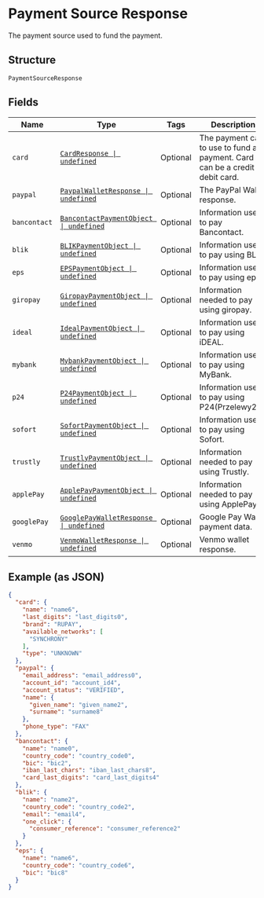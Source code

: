 
# Payment Source Response

The payment source used to fund the payment.

## Structure

`PaymentSourceResponse`

## Fields

| Name | Type | Tags | Description |
|  --- | --- | --- | --- |
| `card` | [`CardResponse \| undefined`](../../doc/models/card-response.md) | Optional | The payment card to use to fund a payment. Card can be a credit or debit card. |
| `paypal` | [`PaypalWalletResponse \| undefined`](../../doc/models/paypal-wallet-response.md) | Optional | The PayPal Wallet response. |
| `bancontact` | [`BancontactPaymentObject \| undefined`](../../doc/models/bancontact-payment-object.md) | Optional | Information used to pay Bancontact. |
| `blik` | [`BLIKPaymentObject \| undefined`](../../doc/models/blik-payment-object.md) | Optional | Information used to pay using BLIK. |
| `eps` | [`EPSPaymentObject \| undefined`](../../doc/models/eps-payment-object.md) | Optional | Information used to pay using eps. |
| `giropay` | [`GiropayPaymentObject \| undefined`](../../doc/models/giropay-payment-object.md) | Optional | Information needed to pay using giropay. |
| `ideal` | [`IdealPaymentObject \| undefined`](../../doc/models/ideal-payment-object.md) | Optional | Information used to pay using iDEAL. |
| `mybank` | [`MybankPaymentObject \| undefined`](../../doc/models/mybank-payment-object.md) | Optional | Information used to pay using MyBank. |
| `p24` | [`P24PaymentObject \| undefined`](../../doc/models/p24-payment-object.md) | Optional | Information used to pay using P24(Przelewy24). |
| `sofort` | [`SofortPaymentObject \| undefined`](../../doc/models/sofort-payment-object.md) | Optional | Information used to pay using Sofort. |
| `trustly` | [`TrustlyPaymentObject \| undefined`](../../doc/models/trustly-payment-object.md) | Optional | Information needed to pay using Trustly. |
| `applePay` | [`ApplePayPaymentObject \| undefined`](../../doc/models/apple-pay-payment-object.md) | Optional | Information needed to pay using ApplePay. |
| `googlePay` | [`GooglePayWalletResponse \| undefined`](../../doc/models/google-pay-wallet-response.md) | Optional | Google Pay Wallet payment data. |
| `venmo` | [`VenmoWalletResponse \| undefined`](../../doc/models/venmo-wallet-response.md) | Optional | Venmo wallet response. |

## Example (as JSON)

```json
{
  "card": {
    "name": "name6",
    "last_digits": "last_digits0",
    "brand": "RUPAY",
    "available_networks": [
      "SYNCHRONY"
    ],
    "type": "UNKNOWN"
  },
  "paypal": {
    "email_address": "email_address0",
    "account_id": "account_id4",
    "account_status": "VERIFIED",
    "name": {
      "given_name": "given_name2",
      "surname": "surname8"
    },
    "phone_type": "FAX"
  },
  "bancontact": {
    "name": "name0",
    "country_code": "country_code0",
    "bic": "bic2",
    "iban_last_chars": "iban_last_chars8",
    "card_last_digits": "card_last_digits4"
  },
  "blik": {
    "name": "name2",
    "country_code": "country_code2",
    "email": "email4",
    "one_click": {
      "consumer_reference": "consumer_reference2"
    }
  },
  "eps": {
    "name": "name6",
    "country_code": "country_code6",
    "bic": "bic8"
  }
}
```


